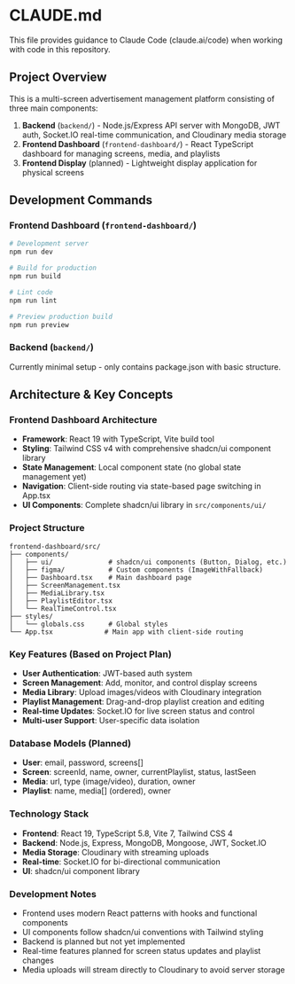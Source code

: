 # CLAUDE.md

This file provides guidance to Claude Code (claude.ai/code) when working with code in this repository.

## Project Overview

This is a multi-screen advertisement management platform consisting of three main components:

1. **Backend** (`backend/`) - Node.js/Express API server with MongoDB, JWT auth, Socket.IO real-time communication, and Cloudinary media storage
2. **Frontend Dashboard** (`frontend-dashboard/`) - React TypeScript dashboard for managing screens, media, and playlists
3. **Frontend Display** (planned) - Lightweight display application for physical screens

## Development Commands

### Frontend Dashboard (`frontend-dashboard/`)
```bash
# Development server
npm run dev

# Build for production  
npm run build

# Lint code
npm run lint

# Preview production build
npm run preview
```

### Backend (`backend/`)
Currently minimal setup - only contains package.json with basic structure.

## Architecture & Key Concepts

### Frontend Dashboard Architecture
- **Framework**: React 19 with TypeScript, Vite build tool
- **Styling**: Tailwind CSS v4 with comprehensive shadcn/ui component library
- **State Management**: Local component state (no global state management yet)
- **Navigation**: Client-side routing via state-based page switching in App.tsx
- **UI Components**: Complete shadcn/ui library in `src/components/ui/`

### Project Structure
```
frontend-dashboard/src/
├── components/
│   ├── ui/              # shadcn/ui components (Button, Dialog, etc.)
│   ├── figma/           # Custom components (ImageWithFallback)
│   ├── Dashboard.tsx    # Main dashboard page
│   ├── ScreenManagement.tsx
│   ├── MediaLibrary.tsx
│   ├── PlaylistEditor.tsx
│   └── RealTimeControl.tsx
├── styles/
│   └── globals.css      # Global styles
└── App.tsx             # Main app with client-side routing
```

### Key Features (Based on Project Plan)
- **User Authentication**: JWT-based auth system
- **Screen Management**: Add, monitor, and control display screens
- **Media Library**: Upload images/videos with Cloudinary integration
- **Playlist Management**: Drag-and-drop playlist creation and editing
- **Real-time Updates**: Socket.IO for live screen status and control
- **Multi-user Support**: User-specific data isolation

### Database Models (Planned)
- **User**: email, password, screens[]
- **Screen**: screenId, name, owner, currentPlaylist, status, lastSeen
- **Media**: url, type (image/video), duration, owner
- **Playlist**: name, media[] (ordered), owner

### Technology Stack
- **Frontend**: React 19, TypeScript 5.8, Vite 7, Tailwind CSS 4
- **Backend**: Node.js, Express, MongoDB, Mongoose, JWT, Socket.IO
- **Media Storage**: Cloudinary with streaming uploads
- **Real-time**: Socket.IO for bi-directional communication
- **UI**: shadcn/ui component library

### Development Notes
- Frontend uses modern React patterns with hooks and functional components
- UI components follow shadcn/ui conventions with Tailwind styling
- Backend is planned but not yet implemented
- Real-time features planned for screen status updates and playlist changes
- Media uploads will stream directly to Cloudinary to avoid server storage